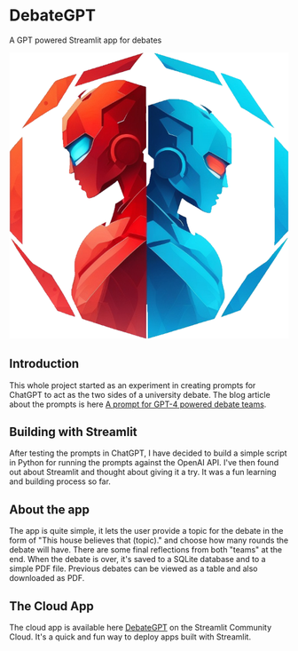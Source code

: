# DebateGPT
 A GPT powered Streamlit app for debates
 
 ![DebateGPT Logo](https://raw.githubusercontent.com/burconsult/DebateGPT/main/static/logo.png)

## Introduction

This whole project started as an experiment in creating prompts for ChatGPT to act as the two sides of a university debate.
The blog article about the prompts is here [A prompt for GPT-4 powered debate teams](https://blueberrythoughts.com/2023/04/21/a-prompt-for-gpt-4-powered-debate-teams/).

## Building with Streamlit

After testing the prompts in ChatGPT, I have decided to build a simple script in Python for running the prompts against the OpenAI API. I've then found out about Streamlit and thought about giving it a try. It was a fun learning and building process so far.

## About the app

The app is quite simple, it lets the user provide a topic for the debate in the form of "This house believes that (topic)." and choose how many rounds the debate will have. There are some final reflections from both "teams" at the end. When the debate is over, it's saved to a SQLite database and to a simple PDF file. Previous debates can be viewed as a table and also downloaded as PDF.

## The Cloud App

The cloud app is available here [DebateGPT](https://burconsult-debategpt-debategpt-7ple3d.streamlit.app/) on the Streamlit Community Cloud. It's a quick and fun way to deploy apps built with Streamlit.
